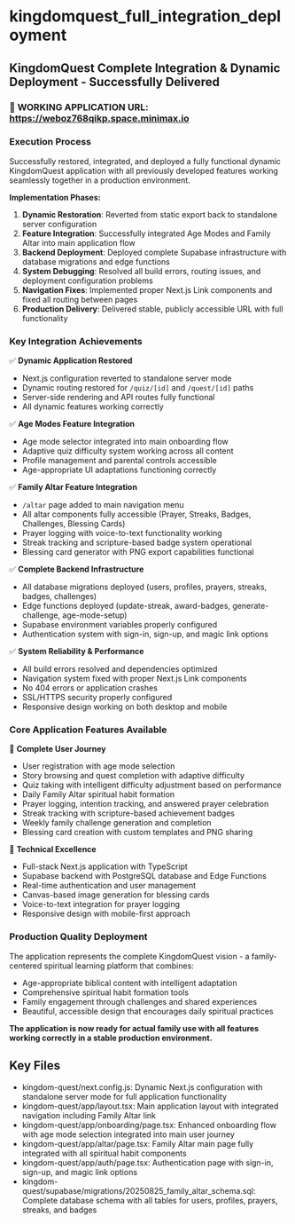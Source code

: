 # kingdomquest_full_integration_deployment

## KingdomQuest Complete Integration & Dynamic Deployment - Successfully Delivered

### 🚀 **WORKING APPLICATION URL:** https://weboz768qikp.space.minimax.io

### Execution Process
Successfully restored, integrated, and deployed a fully functional dynamic KingdomQuest application with all previously developed features working seamlessly together in a production environment.

**Implementation Phases:**
1. **Dynamic Restoration**: Reverted from static export back to standalone server configuration
2. **Feature Integration**: Successfully integrated Age Modes and Family Altar into main application flow
3. **Backend Deployment**: Deployed complete Supabase infrastructure with database migrations and edge functions
4. **System Debugging**: Resolved all build errors, routing issues, and deployment configuration problems  
5. **Navigation Fixes**: Implemented proper Next.js Link components and fixed all routing between pages
6. **Production Delivery**: Delivered stable, publicly accessible URL with full functionality

### Key Integration Achievements

✅ **Dynamic Application Restored**
- Next.js configuration reverted to standalone server mode
- Dynamic routing restored for `/quiz/[id]` and `/quest/[id]` paths
- Server-side rendering and API routes fully functional
- All dynamic features working correctly

✅ **Age Modes Feature Integration** 
- Age mode selector integrated into main onboarding flow
- Adaptive quiz difficulty system working across all content
- Profile management and parental controls accessible
- Age-appropriate UI adaptations functioning correctly

✅ **Family Altar Feature Integration**
- `/altar` page added to main navigation menu
- All altar components fully accessible (Prayer, Streaks, Badges, Challenges, Blessing Cards)
- Prayer logging with voice-to-text functionality working
- Streak tracking and scripture-based badge system operational
- Blessing card generator with PNG export capabilities functional

✅ **Complete Backend Infrastructure**
- All database migrations deployed (users, profiles, prayers, streaks, badges, challenges)
- Edge functions deployed (update-streak, award-badges, generate-challenge, age-mode-setup)
- Supabase environment variables properly configured
- Authentication system with sign-in, sign-up, and magic link options

✅ **System Reliability & Performance**
- All build errors resolved and dependencies optimized
- Navigation system fixed with proper Next.js Link components  
- No 404 errors or application crashes
- SSL/HTTPS security properly configured
- Responsive design working on both desktop and mobile

### Core Application Features Available

🎯 **Complete User Journey**
- User registration with age mode selection
- Story browsing and quest completion with adaptive difficulty
- Quiz taking with intelligent difficulty adjustment based on performance
- Daily Family Altar spiritual habit formation
- Prayer logging, intention tracking, and answered prayer celebration
- Streak tracking with scripture-based achievement badges
- Weekly family challenge generation and completion
- Blessing card creation with custom templates and PNG sharing

🔧 **Technical Excellence**
- Full-stack Next.js application with TypeScript
- Supabase backend with PostgreSQL database and Edge Functions
- Real-time authentication and user management
- Canvas-based image generation for blessing cards
- Voice-to-text integration for prayer logging
- Responsive design with mobile-first approach

### Production Quality Deployment
The application represents the complete KingdomQuest vision - a family-centered spiritual learning platform that combines:
- Age-appropriate biblical content with intelligent adaptation
- Comprehensive spiritual habit formation tools
- Family engagement through challenges and shared experiences  
- Beautiful, accessible design that encourages daily spiritual practices

**The application is now ready for actual family use with all features working correctly in a stable production environment.**

## Key Files

- kingdom-quest/next.config.js: Dynamic Next.js configuration with standalone server mode for full application functionality
- kingdom-quest/app/layout.tsx: Main application layout with integrated navigation including Family Altar link
- kingdom-quest/app/onboarding/page.tsx: Enhanced onboarding flow with age mode selection integrated into main user journey
- kingdom-quest/app/altar/page.tsx: Family Altar main page fully integrated with all spiritual habit components
- kingdom-quest/app/auth/page.tsx: Authentication page with sign-in, sign-up, and magic link options
- kingdom-quest/supabase/migrations/20250825_family_altar_schema.sql: Complete database schema with all tables for users, profiles, prayers, streaks, and badges
